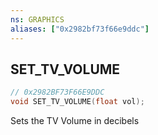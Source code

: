```yaml
---
ns: GRAPHICS
aliases: ["0x2982bf73f66e9ddc"]
---
```

## SET_TV_VOLUME

```c
// 0x2982BF73F66E9DDC
void SET_TV_VOLUME(float vol);
```

Sets the TV Volume in decibels


